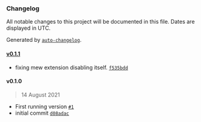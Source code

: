 ### Changelog

All notable changes to this project will be documented in this file. Dates are displayed in UTC.

Generated by [`auto-changelog`](https://github.com/CookPete/auto-changelog).

#### [v0.1.1](https://github.com/Shinsentoh/vscode-manage-extensions-workspace/compare/v0.1.0...v0.1.1)

- fixing mew extension disabling itself. [`f535bdd`](https://github.com/Shinsentoh/vscode-manage-extensions-workspace/commit/f535bdd487c875d7cc274324e2d1a816032e7143)

#### v0.1.0

> 14 August 2021

- First running version [`#1`](https://github.com/Shinsentoh/vscode-manage-extensions-workspace/pull/1)
- initial commit [`d08adac`](https://github.com/Shinsentoh/vscode-manage-extensions-workspace/commit/d08adac2605e556622dfd558b1272882154e736d)
